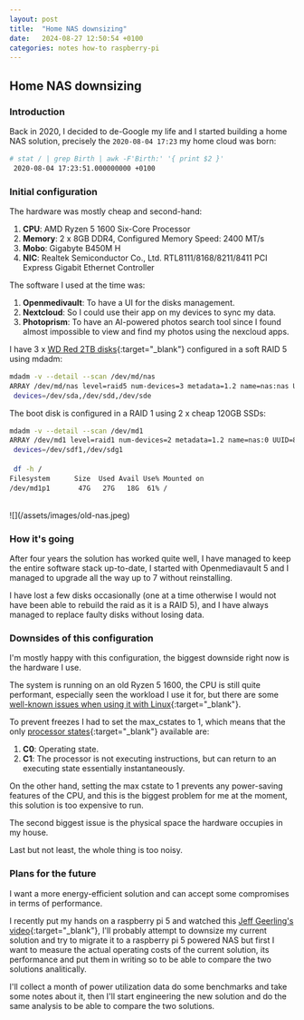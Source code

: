 ```yaml
---
layout: post
title:  "Home NAS downsizing"
date:   2024-08-27 12:50:54 +0100
categories: notes how-to raspberry-pi
---
```


## **Home NAS downsizing**

### Introduction

Back in 2020, I decided to de-Google my life and I started building a home NAS solution, precisely the ```2020-08-04 17:23``` my home cloud was born:

```bash
# stat / | grep Birth | awk -F'Birth:' '{ print $2 }'
 2020-08-04 17:23:51.000000000 +0100
 ```

### Initial configuration

The hardware was mostly cheap and second-hand:

1. **CPU**: AMD Ryzen 5 1600 Six-Core Processor
1. **Memory**: 2 x 8GB DDR4, Configured Memory Speed: 2400 MT/s
1. **Mobo**: Gigabyte B450M H
1. **NIC**: Realtek Semiconductor Co., Ltd. RTL8111/8168/8211/8411 PCI Express Gigabit Ethernet Controller

The software I used at the time was:

 1. **Openmedivault**: To have a UI for the disks management.
 1. **Nextcloud**: So I could use their app on my devices to sync my data.
 1. **Photoprism**: To have an AI-powered photos search tool since I found almost impossible to view and find my photos using the nexcloud apps.

I have 3 x [WD Red 2TB disks](https://www.westerndigital.com/en-ie/products/internal-drives/wd-red-plus-sata-3-5-hdd?sku=WD20EFPX){:target="_blank"} configured in a soft RAID 5 using mdadm:

```bash
mdadm -v --detail --scan /dev/md/nas 
ARRAY /dev/md/nas level=raid5 num-devices=3 metadata=1.2 name=nas:nas UUID=8fd4c51f:2168ce85:e6a91bfb:f2d97183
 devices=/dev/sda,/dev/sdd,/dev/sde
```

The boot disk is configured in a RAID 1 using 2 x cheap 120GB SSDs:

```bash
mdadm -v --detail --scan /dev/md1
ARRAY /dev/md1 level=raid1 num-devices=2 metadata=1.2 name=nas:0 UUID=8d8b6ab0:e5808d8c:3309ef43:6cddd059
 devices=/dev/sdf1,/dev/sdg1

 df -h /
Filesystem      Size  Used Avail Use% Mounted on
/dev/md1p1       47G   27G   18G  61% /
```
<br>
![](/assets/images/old-nas.jpeg)

### How it's going

After four years the solution has worked quite well, I have managed to keep the entire software stack up-to-date, I started with Openmediavault 5 and I managed to upgrade all the way up to 7 without reinstalling.

I have lost a few disks occasionally (one at a time otherwise I would not have been able to rebuild the raid as it is a RAID 5), and I have always managed to replace faulty disks without losing data.

### Downsides of this configuration

I'm mostly happy with this configuration, the biggest downside right now is the hardware I use.

The system is running on an old Ryzen 5 1600, the CPU is still quite performant, especially seen the workload I use it for, but there are some [well-known issues when using it with Linux](https://www.google.com/search?q=ryzen+5+1600+linux+max_cstate&client=firefox-b-d&sca_esv=20ef6b07cd0fcad8&sca_upv=1&sxsrf=ADLYWIJetnGpqbIRdU6u210LHOlT1NgO5g%3A1724761858354&ei=AsfNZoerFcK1hbIP5Yy9kAE&ved=0ahUKEwiHtI7PlpWIAxXCWkEAHWVGDxIQ4dUDCA8&uact=5&oq=ryzen+5+1600+linux+max_cstate&gs_lp=Egxnd3Mtd2l6LXNlcnAiHXJ5emVuIDUgMTYwMCBsaW51eCBtYXhfY3N0YXRlMgUQIRigAUiiElBWWI0RcAF4AJABAJgBlwGgAfgJqgEDMi45uAEDyAEA-AEBmAIMoAKXC8ICBxAjGLADGCfCAg4QABiABBiwAxiGAxiKBcICCxAAGIAEGLADGKIEwgIEECMYJ8ICCBAAGIAEGKIEwgIFECEYnwXCAgcQIRigARgKmAMAiAYBkAYJkgcEMS4xMaAHyyU&sclient=gws-wiz-serp){:target="_blank"}.

To prevent freezes I had to set the max_cstates to 1, which means that the only [processor states](https://en.wikipedia.org/wiki/ACPI#Processor_states){:target="_blank"} available are:

1. **C0**: Operating state.
1. **C1**: The processor is not executing instructions, but can return to an executing state essentially instantaneously.

On the other hand, setting the max cstate to 1 prevents any power-saving features of the CPU, and this is the biggest problem for me at the moment, this solution is too expensive to run.

The second biggest issue is the physical space the hardware occupies in my house.

Last but not least, the whole thing is too noisy.

### Plans for the future

I want a more energy-efficient solution and can accept some compromises in terms of performance.

I recently put my hands on a raspberry pi 5 and watched this [Jeff Geerling's video](https://www.youtube.com/watch?v=l30sADfDiM8){:target="_blank"}, I'll probably attempt to downsize my current solution and try to migrate it to a raspberry pi 5 powered NAS but first I want to measure the actual operating costs of the current solution, its performance and put them in writing so to be able to compare the two solutions analitically. 

I'll collect a month of power utilization data do some benchmarks and take some notes about it, then I'll start engineering the new solution and do the same analysis to be able to compare the two solutions.


